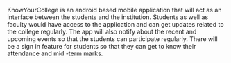 KnowYourCollege is an android based mobile application that will act as an interface between the students and the institution. 
Students as well as faculty would have access to the application and can get updates related to the college regularly. 
The app will also notify about the recent and upcoming events so that the students can participate regularly.
There will be a sign in feature for students so that they can get to know their attendance and mid -term marks.
